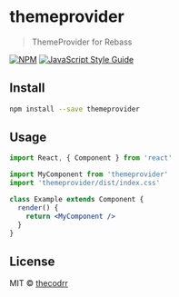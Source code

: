 # themeprovider

> ThemeProvider for Rebass

[![NPM](https://img.shields.io/npm/v/themeprovider.svg)](https://www.npmjs.com/package/themeprovider) [![JavaScript Style Guide](https://img.shields.io/badge/code_style-standard-brightgreen.svg)](https://standardjs.com)

## Install

```bash
npm install --save themeprovider
```

## Usage

```jsx
import React, { Component } from 'react'

import MyComponent from 'themeprovider'
import 'themeprovider/dist/index.css'

class Example extends Component {
  render() {
    return <MyComponent />
  }
}
```

## License

MIT © [thecodrr](https://github.com/thecodrr)
